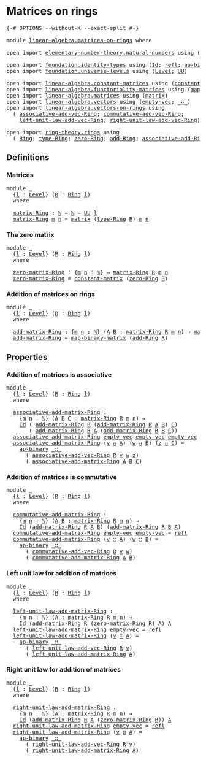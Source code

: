 # Matrices on rings

<pre class="Agda"><a id="30" class="Symbol">{-#</a> <a id="34" class="Keyword">OPTIONS</a> <a id="42" class="Pragma">--without-K</a> <a id="54" class="Pragma">--exact-split</a> <a id="68" class="Symbol">#-}</a>

<a id="73" class="Keyword">module</a> <a id="80" href="linear-algebra.matrices-on-rings.html" class="Module">linear-algebra.matrices-on-rings</a> <a id="113" class="Keyword">where</a>

<a id="120" class="Keyword">open</a> <a id="125" class="Keyword">import</a> <a id="132" href="elementary-number-theory.natural-numbers.html" class="Module">elementary-number-theory.natural-numbers</a> <a id="173" class="Keyword">using</a> <a id="179" class="Symbol">(</a><a id="180" href="elementary-number-theory.natural-numbers.html#1444" class="Datatype">ℕ</a><a id="181" class="Symbol">)</a>

<a id="184" class="Keyword">open</a> <a id="189" class="Keyword">import</a> <a id="196" href="foundation.identity-types.html" class="Module">foundation.identity-types</a> <a id="222" class="Keyword">using</a> <a id="228" class="Symbol">(</a><a id="229" href="foundation-core.identity-types.html#641" class="Datatype">Id</a><a id="231" class="Symbol">;</a> <a id="233" href="foundation-core.identity-types.html#694" class="InductiveConstructor">refl</a><a id="237" class="Symbol">;</a> <a id="239" href="foundation-core.identity-types.html#6352" class="Function">ap-binary</a><a id="248" class="Symbol">)</a>
<a id="250" class="Keyword">open</a> <a id="255" class="Keyword">import</a> <a id="262" href="foundation.universe-levels.html" class="Module">foundation.universe-levels</a> <a id="289" class="Keyword">using</a> <a id="295" class="Symbol">(</a><a id="296" href="Agda.Primitive.html#597" class="Postulate">Level</a><a id="301" class="Symbol">;</a> <a id="303" href="foundation-core.universe-levels.html#222" class="Primitive">UU</a><a id="305" class="Symbol">)</a>

<a id="308" class="Keyword">open</a> <a id="313" class="Keyword">import</a> <a id="320" href="linear-algebra.constant-matrices.html" class="Module">linear-algebra.constant-matrices</a> <a id="353" class="Keyword">using</a> <a id="359" class="Symbol">(</a><a id="360" href="linear-algebra.constant-matrices.html#463" class="Function">constant-matrix</a><a id="375" class="Symbol">)</a>
<a id="377" class="Keyword">open</a> <a id="382" class="Keyword">import</a> <a id="389" href="linear-algebra.functoriality-matrices.html" class="Module">linear-algebra.functoriality-matrices</a> <a id="427" class="Keyword">using</a> <a id="433" class="Symbol">(</a><a id="434" href="linear-algebra.functoriality-matrices.html#778" class="Function">map-binary-matrix</a><a id="451" class="Symbol">)</a>
<a id="453" class="Keyword">open</a> <a id="458" class="Keyword">import</a> <a id="465" href="linear-algebra.matrices.html" class="Module">linear-algebra.matrices</a> <a id="489" class="Keyword">using</a> <a id="495" class="Symbol">(</a><a id="496" href="linear-algebra.matrices.html#839" class="Function">matrix</a><a id="502" class="Symbol">)</a>
<a id="504" class="Keyword">open</a> <a id="509" class="Keyword">import</a> <a id="516" href="linear-algebra.vectors.html" class="Module">linear-algebra.vectors</a> <a id="539" class="Keyword">using</a> <a id="545" class="Symbol">(</a><a id="546" href="linear-algebra.vectors.html#518" class="InductiveConstructor">empty-vec</a><a id="555" class="Symbol">;</a> <a id="557" href="linear-algebra.vectors.html#545" class="InductiveConstructor Operator">_∷_</a><a id="560" class="Symbol">)</a>
<a id="562" class="Keyword">open</a> <a id="567" class="Keyword">import</a> <a id="574" href="linear-algebra.vectors-on-rings.html" class="Module">linear-algebra.vectors-on-rings</a> <a id="606" class="Keyword">using</a>
  <a id="614" class="Symbol">(</a> <a id="616" href="linear-algebra.vectors-on-rings.html#2499" class="Function">associative-add-vec-Ring</a><a id="640" class="Symbol">;</a> <a id="642" href="linear-algebra.vectors-on-rings.html#2882" class="Function">commutative-add-vec-Ring</a><a id="666" class="Symbol">;</a>
    <a id="672" href="linear-algebra.vectors-on-rings.html#1930" class="Function">left-unit-law-add-vec-Ring</a><a id="698" class="Symbol">;</a> <a id="700" href="linear-algebra.vectors-on-rings.html#2212" class="Function">right-unit-law-add-vec-Ring</a><a id="727" class="Symbol">)</a>

<a id="730" class="Keyword">open</a> <a id="735" class="Keyword">import</a> <a id="742" href="ring-theory.rings.html" class="Module">ring-theory.rings</a> <a id="760" class="Keyword">using</a>
  <a id="768" class="Symbol">(</a> <a id="770" href="ring-theory.rings.html#2466" class="Function">Ring</a><a id="774" class="Symbol">;</a> <a id="776" href="ring-theory.rings.html#2723" class="Function">type-Ring</a><a id="785" class="Symbol">;</a> <a id="787" href="ring-theory.rings.html#5102" class="Function">zero-Ring</a><a id="796" class="Symbol">;</a> <a id="798" href="ring-theory.rings.html#3068" class="Function">add-Ring</a><a id="806" class="Symbol">;</a> <a id="808" href="ring-theory.rings.html#3389" class="Function">associative-add-Ring</a><a id="828" class="Symbol">)</a>
</pre>
## Definitions

### Matrices

<pre class="Agda"><a id="873" class="Keyword">module</a> <a id="880" href="linear-algebra.matrices-on-rings.html#880" class="Module">_</a>
  <a id="884" class="Symbol">{</a><a id="885" href="linear-algebra.matrices-on-rings.html#885" class="Bound">l</a> <a id="887" class="Symbol">:</a> <a id="889" href="Agda.Primitive.html#597" class="Postulate">Level</a><a id="894" class="Symbol">}</a> <a id="896" class="Symbol">(</a><a id="897" href="linear-algebra.matrices-on-rings.html#897" class="Bound">R</a> <a id="899" class="Symbol">:</a> <a id="901" href="ring-theory.rings.html#2466" class="Function">Ring</a> <a id="906" href="linear-algebra.matrices-on-rings.html#885" class="Bound">l</a><a id="907" class="Symbol">)</a>
  <a id="911" class="Keyword">where</a>
  
  <a id="922" href="linear-algebra.matrices-on-rings.html#922" class="Function">matrix-Ring</a> <a id="934" class="Symbol">:</a> <a id="936" href="elementary-number-theory.natural-numbers.html#1444" class="Datatype">ℕ</a> <a id="938" class="Symbol">→</a> <a id="940" href="elementary-number-theory.natural-numbers.html#1444" class="Datatype">ℕ</a> <a id="942" class="Symbol">→</a> <a id="944" href="foundation-core.universe-levels.html#222" class="Primitive">UU</a> <a id="947" href="linear-algebra.matrices-on-rings.html#885" class="Bound">l</a>
  <a id="951" href="linear-algebra.matrices-on-rings.html#922" class="Function">matrix-Ring</a> <a id="963" href="linear-algebra.matrices-on-rings.html#963" class="Bound">m</a> <a id="965" href="linear-algebra.matrices-on-rings.html#965" class="Bound">n</a> <a id="967" class="Symbol">=</a> <a id="969" href="linear-algebra.matrices.html#839" class="Function">matrix</a> <a id="976" class="Symbol">(</a><a id="977" href="ring-theory.rings.html#2723" class="Function">type-Ring</a> <a id="987" href="linear-algebra.matrices-on-rings.html#897" class="Bound">R</a><a id="988" class="Symbol">)</a> <a id="990" href="linear-algebra.matrices-on-rings.html#963" class="Bound">m</a> <a id="992" href="linear-algebra.matrices-on-rings.html#965" class="Bound">n</a>
</pre>
### The zero matrix

<pre class="Agda"><a id="1028" class="Keyword">module</a> <a id="1035" href="linear-algebra.matrices-on-rings.html#1035" class="Module">_</a>
  <a id="1039" class="Symbol">{</a><a id="1040" href="linear-algebra.matrices-on-rings.html#1040" class="Bound">l</a> <a id="1042" class="Symbol">:</a> <a id="1044" href="Agda.Primitive.html#597" class="Postulate">Level</a><a id="1049" class="Symbol">}</a> <a id="1051" class="Symbol">(</a><a id="1052" href="linear-algebra.matrices-on-rings.html#1052" class="Bound">R</a> <a id="1054" class="Symbol">:</a> <a id="1056" href="ring-theory.rings.html#2466" class="Function">Ring</a> <a id="1061" href="linear-algebra.matrices-on-rings.html#1040" class="Bound">l</a><a id="1062" class="Symbol">)</a>
  <a id="1066" class="Keyword">where</a>

  <a id="1075" href="linear-algebra.matrices-on-rings.html#1075" class="Function">zero-matrix-Ring</a> <a id="1092" class="Symbol">:</a> <a id="1094" class="Symbol">{</a><a id="1095" href="linear-algebra.matrices-on-rings.html#1095" class="Bound">m</a> <a id="1097" href="linear-algebra.matrices-on-rings.html#1097" class="Bound">n</a> <a id="1099" class="Symbol">:</a> <a id="1101" href="elementary-number-theory.natural-numbers.html#1444" class="Datatype">ℕ</a><a id="1102" class="Symbol">}</a> <a id="1104" class="Symbol">→</a> <a id="1106" href="linear-algebra.matrices-on-rings.html#922" class="Function">matrix-Ring</a> <a id="1118" href="linear-algebra.matrices-on-rings.html#1052" class="Bound">R</a> <a id="1120" href="linear-algebra.matrices-on-rings.html#1095" class="Bound">m</a> <a id="1122" href="linear-algebra.matrices-on-rings.html#1097" class="Bound">n</a>
  <a id="1126" href="linear-algebra.matrices-on-rings.html#1075" class="Function">zero-matrix-Ring</a> <a id="1143" class="Symbol">=</a> <a id="1145" href="linear-algebra.constant-matrices.html#463" class="Function">constant-matrix</a> <a id="1161" class="Symbol">(</a><a id="1162" href="ring-theory.rings.html#5102" class="Function">zero-Ring</a> <a id="1172" href="linear-algebra.matrices-on-rings.html#1052" class="Bound">R</a><a id="1173" class="Symbol">)</a>
</pre>
### Addition of matrices on rings

<pre class="Agda"><a id="1223" class="Keyword">module</a> <a id="1230" href="linear-algebra.matrices-on-rings.html#1230" class="Module">_</a>
  <a id="1234" class="Symbol">{</a><a id="1235" href="linear-algebra.matrices-on-rings.html#1235" class="Bound">l</a> <a id="1237" class="Symbol">:</a> <a id="1239" href="Agda.Primitive.html#597" class="Postulate">Level</a><a id="1244" class="Symbol">}</a> <a id="1246" class="Symbol">(</a><a id="1247" href="linear-algebra.matrices-on-rings.html#1247" class="Bound">R</a> <a id="1249" class="Symbol">:</a> <a id="1251" href="ring-theory.rings.html#2466" class="Function">Ring</a> <a id="1256" href="linear-algebra.matrices-on-rings.html#1235" class="Bound">l</a><a id="1257" class="Symbol">)</a>
  <a id="1261" class="Keyword">where</a>

  <a id="1270" href="linear-algebra.matrices-on-rings.html#1270" class="Function">add-matrix-Ring</a> <a id="1286" class="Symbol">:</a> <a id="1288" class="Symbol">{</a><a id="1289" href="linear-algebra.matrices-on-rings.html#1289" class="Bound">m</a> <a id="1291" href="linear-algebra.matrices-on-rings.html#1291" class="Bound">n</a> <a id="1293" class="Symbol">:</a> <a id="1295" href="elementary-number-theory.natural-numbers.html#1444" class="Datatype">ℕ</a><a id="1296" class="Symbol">}</a> <a id="1298" class="Symbol">(</a><a id="1299" href="linear-algebra.matrices-on-rings.html#1299" class="Bound">A</a> <a id="1301" href="linear-algebra.matrices-on-rings.html#1301" class="Bound">B</a> <a id="1303" class="Symbol">:</a> <a id="1305" href="linear-algebra.matrices-on-rings.html#922" class="Function">matrix-Ring</a> <a id="1317" href="linear-algebra.matrices-on-rings.html#1247" class="Bound">R</a> <a id="1319" href="linear-algebra.matrices-on-rings.html#1289" class="Bound">m</a> <a id="1321" href="linear-algebra.matrices-on-rings.html#1291" class="Bound">n</a><a id="1322" class="Symbol">)</a> <a id="1324" class="Symbol">→</a> <a id="1326" href="linear-algebra.matrices-on-rings.html#922" class="Function">matrix-Ring</a> <a id="1338" href="linear-algebra.matrices-on-rings.html#1247" class="Bound">R</a> <a id="1340" href="linear-algebra.matrices-on-rings.html#1289" class="Bound">m</a> <a id="1342" href="linear-algebra.matrices-on-rings.html#1291" class="Bound">n</a>
  <a id="1346" href="linear-algebra.matrices-on-rings.html#1270" class="Function">add-matrix-Ring</a> <a id="1362" class="Symbol">=</a> <a id="1364" href="linear-algebra.functoriality-matrices.html#778" class="Function">map-binary-matrix</a> <a id="1382" class="Symbol">(</a><a id="1383" href="ring-theory.rings.html#3068" class="Function">add-Ring</a> <a id="1392" href="linear-algebra.matrices-on-rings.html#1247" class="Bound">R</a><a id="1393" class="Symbol">)</a>
</pre>
## Properties

### Addition of matrices is associative

<pre class="Agda"><a id="1464" class="Keyword">module</a> <a id="1471" href="linear-algebra.matrices-on-rings.html#1471" class="Module">_</a>
  <a id="1475" class="Symbol">{</a><a id="1476" href="linear-algebra.matrices-on-rings.html#1476" class="Bound">l</a> <a id="1478" class="Symbol">:</a> <a id="1480" href="Agda.Primitive.html#597" class="Postulate">Level</a><a id="1485" class="Symbol">}</a> <a id="1487" class="Symbol">(</a><a id="1488" href="linear-algebra.matrices-on-rings.html#1488" class="Bound">R</a> <a id="1490" class="Symbol">:</a> <a id="1492" href="ring-theory.rings.html#2466" class="Function">Ring</a> <a id="1497" href="linear-algebra.matrices-on-rings.html#1476" class="Bound">l</a><a id="1498" class="Symbol">)</a>
  <a id="1502" class="Keyword">where</a>

  <a id="1511" href="linear-algebra.matrices-on-rings.html#1511" class="Function">associative-add-matrix-Ring</a> <a id="1539" class="Symbol">:</a>
    <a id="1545" class="Symbol">{</a><a id="1546" href="linear-algebra.matrices-on-rings.html#1546" class="Bound">m</a> <a id="1548" href="linear-algebra.matrices-on-rings.html#1548" class="Bound">n</a> <a id="1550" class="Symbol">:</a> <a id="1552" href="elementary-number-theory.natural-numbers.html#1444" class="Datatype">ℕ</a><a id="1553" class="Symbol">}</a> <a id="1555" class="Symbol">(</a><a id="1556" href="linear-algebra.matrices-on-rings.html#1556" class="Bound">A</a> <a id="1558" href="linear-algebra.matrices-on-rings.html#1558" class="Bound">B</a> <a id="1560" href="linear-algebra.matrices-on-rings.html#1560" class="Bound">C</a> <a id="1562" class="Symbol">:</a> <a id="1564" href="linear-algebra.matrices-on-rings.html#922" class="Function">matrix-Ring</a> <a id="1576" href="linear-algebra.matrices-on-rings.html#1488" class="Bound">R</a> <a id="1578" href="linear-algebra.matrices-on-rings.html#1546" class="Bound">m</a> <a id="1580" href="linear-algebra.matrices-on-rings.html#1548" class="Bound">n</a><a id="1581" class="Symbol">)</a> <a id="1583" class="Symbol">→</a>
    <a id="1589" href="foundation-core.identity-types.html#641" class="Datatype">Id</a> <a id="1592" class="Symbol">(</a> <a id="1594" href="linear-algebra.matrices-on-rings.html#1270" class="Function">add-matrix-Ring</a> <a id="1610" href="linear-algebra.matrices-on-rings.html#1488" class="Bound">R</a> <a id="1612" class="Symbol">(</a><a id="1613" href="linear-algebra.matrices-on-rings.html#1270" class="Function">add-matrix-Ring</a> <a id="1629" href="linear-algebra.matrices-on-rings.html#1488" class="Bound">R</a> <a id="1631" href="linear-algebra.matrices-on-rings.html#1556" class="Bound">A</a> <a id="1633" href="linear-algebra.matrices-on-rings.html#1558" class="Bound">B</a><a id="1634" class="Symbol">)</a> <a id="1636" href="linear-algebra.matrices-on-rings.html#1560" class="Bound">C</a><a id="1637" class="Symbol">)</a>
       <a id="1646" class="Symbol">(</a> <a id="1648" href="linear-algebra.matrices-on-rings.html#1270" class="Function">add-matrix-Ring</a> <a id="1664" href="linear-algebra.matrices-on-rings.html#1488" class="Bound">R</a> <a id="1666" href="linear-algebra.matrices-on-rings.html#1556" class="Bound">A</a> <a id="1668" class="Symbol">(</a><a id="1669" href="linear-algebra.matrices-on-rings.html#1270" class="Function">add-matrix-Ring</a> <a id="1685" href="linear-algebra.matrices-on-rings.html#1488" class="Bound">R</a> <a id="1687" href="linear-algebra.matrices-on-rings.html#1558" class="Bound">B</a> <a id="1689" href="linear-algebra.matrices-on-rings.html#1560" class="Bound">C</a><a id="1690" class="Symbol">))</a>
  <a id="1695" href="linear-algebra.matrices-on-rings.html#1511" class="Function">associative-add-matrix-Ring</a> <a id="1723" href="linear-algebra.vectors.html#518" class="InductiveConstructor">empty-vec</a> <a id="1733" href="linear-algebra.vectors.html#518" class="InductiveConstructor">empty-vec</a> <a id="1743" href="linear-algebra.vectors.html#518" class="InductiveConstructor">empty-vec</a> <a id="1753" class="Symbol">=</a> <a id="1755" href="foundation-core.identity-types.html#694" class="InductiveConstructor">refl</a>
  <a id="1762" href="linear-algebra.matrices-on-rings.html#1511" class="Function">associative-add-matrix-Ring</a> <a id="1790" class="Symbol">(</a><a id="1791" href="linear-algebra.matrices-on-rings.html#1791" class="Bound">v</a> <a id="1793" href="linear-algebra.vectors.html#545" class="InductiveConstructor Operator">∷</a> <a id="1795" href="linear-algebra.matrices-on-rings.html#1795" class="Bound">A</a><a id="1796" class="Symbol">)</a> <a id="1798" class="Symbol">(</a><a id="1799" href="linear-algebra.matrices-on-rings.html#1799" class="Bound">w</a> <a id="1801" href="linear-algebra.vectors.html#545" class="InductiveConstructor Operator">∷</a> <a id="1803" href="linear-algebra.matrices-on-rings.html#1803" class="Bound">B</a><a id="1804" class="Symbol">)</a> <a id="1806" class="Symbol">(</a><a id="1807" href="linear-algebra.matrices-on-rings.html#1807" class="Bound">z</a> <a id="1809" href="linear-algebra.vectors.html#545" class="InductiveConstructor Operator">∷</a> <a id="1811" href="linear-algebra.matrices-on-rings.html#1811" class="Bound">C</a><a id="1812" class="Symbol">)</a> <a id="1814" class="Symbol">=</a>
    <a id="1820" href="foundation-core.identity-types.html#6352" class="Function">ap-binary</a> <a id="1830" href="linear-algebra.vectors.html#545" class="InductiveConstructor Operator">_∷_</a>
      <a id="1840" class="Symbol">(</a> <a id="1842" href="linear-algebra.vectors-on-rings.html#2499" class="Function">associative-add-vec-Ring</a> <a id="1867" href="linear-algebra.matrices-on-rings.html#1488" class="Bound">R</a> <a id="1869" href="linear-algebra.matrices-on-rings.html#1791" class="Bound">v</a> <a id="1871" href="linear-algebra.matrices-on-rings.html#1799" class="Bound">w</a> <a id="1873" href="linear-algebra.matrices-on-rings.html#1807" class="Bound">z</a><a id="1874" class="Symbol">)</a>
      <a id="1882" class="Symbol">(</a> <a id="1884" href="linear-algebra.matrices-on-rings.html#1511" class="Function">associative-add-matrix-Ring</a> <a id="1912" href="linear-algebra.matrices-on-rings.html#1795" class="Bound">A</a> <a id="1914" href="linear-algebra.matrices-on-rings.html#1803" class="Bound">B</a> <a id="1916" href="linear-algebra.matrices-on-rings.html#1811" class="Bound">C</a><a id="1917" class="Symbol">)</a>
</pre>
### Addition of matrices is commutative

<pre class="Agda"><a id="1973" class="Keyword">module</a> <a id="1980" href="linear-algebra.matrices-on-rings.html#1980" class="Module">_</a>
  <a id="1984" class="Symbol">{</a><a id="1985" href="linear-algebra.matrices-on-rings.html#1985" class="Bound">l</a> <a id="1987" class="Symbol">:</a> <a id="1989" href="Agda.Primitive.html#597" class="Postulate">Level</a><a id="1994" class="Symbol">}</a> <a id="1996" class="Symbol">(</a><a id="1997" href="linear-algebra.matrices-on-rings.html#1997" class="Bound">R</a> <a id="1999" class="Symbol">:</a> <a id="2001" href="ring-theory.rings.html#2466" class="Function">Ring</a> <a id="2006" href="linear-algebra.matrices-on-rings.html#1985" class="Bound">l</a><a id="2007" class="Symbol">)</a>
  <a id="2011" class="Keyword">where</a>

  <a id="2020" href="linear-algebra.matrices-on-rings.html#2020" class="Function">commutative-add-matrix-Ring</a> <a id="2048" class="Symbol">:</a>
    <a id="2054" class="Symbol">{</a><a id="2055" href="linear-algebra.matrices-on-rings.html#2055" class="Bound">m</a> <a id="2057" href="linear-algebra.matrices-on-rings.html#2057" class="Bound">n</a> <a id="2059" class="Symbol">:</a> <a id="2061" href="elementary-number-theory.natural-numbers.html#1444" class="Datatype">ℕ</a><a id="2062" class="Symbol">}</a> <a id="2064" class="Symbol">(</a><a id="2065" href="linear-algebra.matrices-on-rings.html#2065" class="Bound">A</a> <a id="2067" href="linear-algebra.matrices-on-rings.html#2067" class="Bound">B</a> <a id="2069" class="Symbol">:</a> <a id="2071" href="linear-algebra.matrices-on-rings.html#922" class="Function">matrix-Ring</a> <a id="2083" href="linear-algebra.matrices-on-rings.html#1997" class="Bound">R</a> <a id="2085" href="linear-algebra.matrices-on-rings.html#2055" class="Bound">m</a> <a id="2087" href="linear-algebra.matrices-on-rings.html#2057" class="Bound">n</a><a id="2088" class="Symbol">)</a> <a id="2090" class="Symbol">→</a>
    <a id="2096" href="foundation-core.identity-types.html#641" class="Datatype">Id</a> <a id="2099" class="Symbol">(</a><a id="2100" href="linear-algebra.matrices-on-rings.html#1270" class="Function">add-matrix-Ring</a> <a id="2116" href="linear-algebra.matrices-on-rings.html#1997" class="Bound">R</a> <a id="2118" href="linear-algebra.matrices-on-rings.html#2065" class="Bound">A</a> <a id="2120" href="linear-algebra.matrices-on-rings.html#2067" class="Bound">B</a><a id="2121" class="Symbol">)</a> <a id="2123" class="Symbol">(</a><a id="2124" href="linear-algebra.matrices-on-rings.html#1270" class="Function">add-matrix-Ring</a> <a id="2140" href="linear-algebra.matrices-on-rings.html#1997" class="Bound">R</a> <a id="2142" href="linear-algebra.matrices-on-rings.html#2067" class="Bound">B</a> <a id="2144" href="linear-algebra.matrices-on-rings.html#2065" class="Bound">A</a><a id="2145" class="Symbol">)</a>
  <a id="2149" href="linear-algebra.matrices-on-rings.html#2020" class="Function">commutative-add-matrix-Ring</a> <a id="2177" href="linear-algebra.vectors.html#518" class="InductiveConstructor">empty-vec</a> <a id="2187" href="linear-algebra.vectors.html#518" class="InductiveConstructor">empty-vec</a> <a id="2197" class="Symbol">=</a> <a id="2199" href="foundation-core.identity-types.html#694" class="InductiveConstructor">refl</a>
  <a id="2206" href="linear-algebra.matrices-on-rings.html#2020" class="Function">commutative-add-matrix-Ring</a> <a id="2234" class="Symbol">(</a><a id="2235" href="linear-algebra.matrices-on-rings.html#2235" class="Bound">v</a> <a id="2237" href="linear-algebra.vectors.html#545" class="InductiveConstructor Operator">∷</a> <a id="2239" href="linear-algebra.matrices-on-rings.html#2239" class="Bound">A</a><a id="2240" class="Symbol">)</a> <a id="2242" class="Symbol">(</a><a id="2243" href="linear-algebra.matrices-on-rings.html#2243" class="Bound">w</a> <a id="2245" href="linear-algebra.vectors.html#545" class="InductiveConstructor Operator">∷</a> <a id="2247" href="linear-algebra.matrices-on-rings.html#2247" class="Bound">B</a><a id="2248" class="Symbol">)</a> <a id="2250" class="Symbol">=</a>
    <a id="2256" href="foundation-core.identity-types.html#6352" class="Function">ap-binary</a> <a id="2266" href="linear-algebra.vectors.html#545" class="InductiveConstructor Operator">_∷_</a>
      <a id="2276" class="Symbol">(</a> <a id="2278" href="linear-algebra.vectors-on-rings.html#2882" class="Function">commutative-add-vec-Ring</a> <a id="2303" href="linear-algebra.matrices-on-rings.html#1997" class="Bound">R</a> <a id="2305" href="linear-algebra.matrices-on-rings.html#2235" class="Bound">v</a> <a id="2307" href="linear-algebra.matrices-on-rings.html#2243" class="Bound">w</a><a id="2308" class="Symbol">)</a>
      <a id="2316" class="Symbol">(</a> <a id="2318" href="linear-algebra.matrices-on-rings.html#2020" class="Function">commutative-add-matrix-Ring</a> <a id="2346" href="linear-algebra.matrices-on-rings.html#2239" class="Bound">A</a> <a id="2348" href="linear-algebra.matrices-on-rings.html#2247" class="Bound">B</a><a id="2349" class="Symbol">)</a>
</pre>
### Left unit law for addition of matrices

<pre class="Agda"><a id="2408" class="Keyword">module</a> <a id="2415" href="linear-algebra.matrices-on-rings.html#2415" class="Module">_</a>
  <a id="2419" class="Symbol">{</a><a id="2420" href="linear-algebra.matrices-on-rings.html#2420" class="Bound">l</a> <a id="2422" class="Symbol">:</a> <a id="2424" href="Agda.Primitive.html#597" class="Postulate">Level</a><a id="2429" class="Symbol">}</a> <a id="2431" class="Symbol">(</a><a id="2432" href="linear-algebra.matrices-on-rings.html#2432" class="Bound">R</a> <a id="2434" class="Symbol">:</a> <a id="2436" href="ring-theory.rings.html#2466" class="Function">Ring</a> <a id="2441" href="linear-algebra.matrices-on-rings.html#2420" class="Bound">l</a><a id="2442" class="Symbol">)</a>
  <a id="2446" class="Keyword">where</a>

  <a id="2455" href="linear-algebra.matrices-on-rings.html#2455" class="Function">left-unit-law-add-matrix-Ring</a> <a id="2485" class="Symbol">:</a>
    <a id="2491" class="Symbol">{</a><a id="2492" href="linear-algebra.matrices-on-rings.html#2492" class="Bound">m</a> <a id="2494" href="linear-algebra.matrices-on-rings.html#2494" class="Bound">n</a> <a id="2496" class="Symbol">:</a> <a id="2498" href="elementary-number-theory.natural-numbers.html#1444" class="Datatype">ℕ</a><a id="2499" class="Symbol">}</a> <a id="2501" class="Symbol">(</a><a id="2502" href="linear-algebra.matrices-on-rings.html#2502" class="Bound">A</a> <a id="2504" class="Symbol">:</a> <a id="2506" href="linear-algebra.matrices-on-rings.html#922" class="Function">matrix-Ring</a> <a id="2518" href="linear-algebra.matrices-on-rings.html#2432" class="Bound">R</a> <a id="2520" href="linear-algebra.matrices-on-rings.html#2492" class="Bound">m</a> <a id="2522" href="linear-algebra.matrices-on-rings.html#2494" class="Bound">n</a><a id="2523" class="Symbol">)</a> <a id="2525" class="Symbol">→</a>
    <a id="2531" href="foundation-core.identity-types.html#641" class="Datatype">Id</a> <a id="2534" class="Symbol">(</a><a id="2535" href="linear-algebra.matrices-on-rings.html#1270" class="Function">add-matrix-Ring</a> <a id="2551" href="linear-algebra.matrices-on-rings.html#2432" class="Bound">R</a> <a id="2553" class="Symbol">(</a><a id="2554" href="linear-algebra.matrices-on-rings.html#1075" class="Function">zero-matrix-Ring</a> <a id="2571" href="linear-algebra.matrices-on-rings.html#2432" class="Bound">R</a><a id="2572" class="Symbol">)</a> <a id="2574" href="linear-algebra.matrices-on-rings.html#2502" class="Bound">A</a><a id="2575" class="Symbol">)</a> <a id="2577" href="linear-algebra.matrices-on-rings.html#2502" class="Bound">A</a>
  <a id="2581" href="linear-algebra.matrices-on-rings.html#2455" class="Function">left-unit-law-add-matrix-Ring</a> <a id="2611" href="linear-algebra.vectors.html#518" class="InductiveConstructor">empty-vec</a> <a id="2621" class="Symbol">=</a> <a id="2623" href="foundation-core.identity-types.html#694" class="InductiveConstructor">refl</a>
  <a id="2630" href="linear-algebra.matrices-on-rings.html#2455" class="Function">left-unit-law-add-matrix-Ring</a> <a id="2660" class="Symbol">(</a><a id="2661" href="linear-algebra.matrices-on-rings.html#2661" class="Bound">v</a> <a id="2663" href="linear-algebra.vectors.html#545" class="InductiveConstructor Operator">∷</a> <a id="2665" href="linear-algebra.matrices-on-rings.html#2665" class="Bound">A</a><a id="2666" class="Symbol">)</a> <a id="2668" class="Symbol">=</a>
    <a id="2674" href="foundation-core.identity-types.html#6352" class="Function">ap-binary</a> <a id="2684" href="linear-algebra.vectors.html#545" class="InductiveConstructor Operator">_∷_</a>
      <a id="2694" class="Symbol">(</a> <a id="2696" href="linear-algebra.vectors-on-rings.html#1930" class="Function">left-unit-law-add-vec-Ring</a> <a id="2723" href="linear-algebra.matrices-on-rings.html#2432" class="Bound">R</a> <a id="2725" href="linear-algebra.matrices-on-rings.html#2661" class="Bound">v</a><a id="2726" class="Symbol">)</a>
      <a id="2734" class="Symbol">(</a> <a id="2736" href="linear-algebra.matrices-on-rings.html#2455" class="Function">left-unit-law-add-matrix-Ring</a> <a id="2766" href="linear-algebra.matrices-on-rings.html#2665" class="Bound">A</a><a id="2767" class="Symbol">)</a>
</pre>
### Right unit law for addition of matrices

<pre class="Agda"><a id="2827" class="Keyword">module</a> <a id="2834" href="linear-algebra.matrices-on-rings.html#2834" class="Module">_</a>
  <a id="2838" class="Symbol">{</a><a id="2839" href="linear-algebra.matrices-on-rings.html#2839" class="Bound">l</a> <a id="2841" class="Symbol">:</a> <a id="2843" href="Agda.Primitive.html#597" class="Postulate">Level</a><a id="2848" class="Symbol">}</a> <a id="2850" class="Symbol">(</a><a id="2851" href="linear-algebra.matrices-on-rings.html#2851" class="Bound">R</a> <a id="2853" class="Symbol">:</a> <a id="2855" href="ring-theory.rings.html#2466" class="Function">Ring</a> <a id="2860" href="linear-algebra.matrices-on-rings.html#2839" class="Bound">l</a><a id="2861" class="Symbol">)</a>
  <a id="2865" class="Keyword">where</a>

  <a id="2874" href="linear-algebra.matrices-on-rings.html#2874" class="Function">right-unit-law-add-matrix-Ring</a> <a id="2905" class="Symbol">:</a>
    <a id="2911" class="Symbol">{</a><a id="2912" href="linear-algebra.matrices-on-rings.html#2912" class="Bound">m</a> <a id="2914" href="linear-algebra.matrices-on-rings.html#2914" class="Bound">n</a> <a id="2916" class="Symbol">:</a> <a id="2918" href="elementary-number-theory.natural-numbers.html#1444" class="Datatype">ℕ</a><a id="2919" class="Symbol">}</a> <a id="2921" class="Symbol">(</a><a id="2922" href="linear-algebra.matrices-on-rings.html#2922" class="Bound">A</a> <a id="2924" class="Symbol">:</a> <a id="2926" href="linear-algebra.matrices-on-rings.html#922" class="Function">matrix-Ring</a> <a id="2938" href="linear-algebra.matrices-on-rings.html#2851" class="Bound">R</a> <a id="2940" href="linear-algebra.matrices-on-rings.html#2912" class="Bound">m</a> <a id="2942" href="linear-algebra.matrices-on-rings.html#2914" class="Bound">n</a><a id="2943" class="Symbol">)</a> <a id="2945" class="Symbol">→</a>
    <a id="2951" href="foundation-core.identity-types.html#641" class="Datatype">Id</a> <a id="2954" class="Symbol">(</a><a id="2955" href="linear-algebra.matrices-on-rings.html#1270" class="Function">add-matrix-Ring</a> <a id="2971" href="linear-algebra.matrices-on-rings.html#2851" class="Bound">R</a> <a id="2973" href="linear-algebra.matrices-on-rings.html#2922" class="Bound">A</a> <a id="2975" class="Symbol">(</a><a id="2976" href="linear-algebra.matrices-on-rings.html#1075" class="Function">zero-matrix-Ring</a> <a id="2993" href="linear-algebra.matrices-on-rings.html#2851" class="Bound">R</a><a id="2994" class="Symbol">))</a> <a id="2997" href="linear-algebra.matrices-on-rings.html#2922" class="Bound">A</a>
  <a id="3001" href="linear-algebra.matrices-on-rings.html#2874" class="Function">right-unit-law-add-matrix-Ring</a> <a id="3032" href="linear-algebra.vectors.html#518" class="InductiveConstructor">empty-vec</a> <a id="3042" class="Symbol">=</a> <a id="3044" href="foundation-core.identity-types.html#694" class="InductiveConstructor">refl</a>
  <a id="3051" href="linear-algebra.matrices-on-rings.html#2874" class="Function">right-unit-law-add-matrix-Ring</a> <a id="3082" class="Symbol">(</a><a id="3083" href="linear-algebra.matrices-on-rings.html#3083" class="Bound">v</a> <a id="3085" href="linear-algebra.vectors.html#545" class="InductiveConstructor Operator">∷</a> <a id="3087" href="linear-algebra.matrices-on-rings.html#3087" class="Bound">A</a><a id="3088" class="Symbol">)</a> <a id="3090" class="Symbol">=</a>
    <a id="3096" href="foundation-core.identity-types.html#6352" class="Function">ap-binary</a> <a id="3106" href="linear-algebra.vectors.html#545" class="InductiveConstructor Operator">_∷_</a>
      <a id="3116" class="Symbol">(</a> <a id="3118" href="linear-algebra.vectors-on-rings.html#2212" class="Function">right-unit-law-add-vec-Ring</a> <a id="3146" href="linear-algebra.matrices-on-rings.html#2851" class="Bound">R</a> <a id="3148" href="linear-algebra.matrices-on-rings.html#3083" class="Bound">v</a><a id="3149" class="Symbol">)</a>
      <a id="3157" class="Symbol">(</a> <a id="3159" href="linear-algebra.matrices-on-rings.html#2874" class="Function">right-unit-law-add-matrix-Ring</a> <a id="3190" href="linear-algebra.matrices-on-rings.html#3087" class="Bound">A</a><a id="3191" class="Symbol">)</a>
</pre>